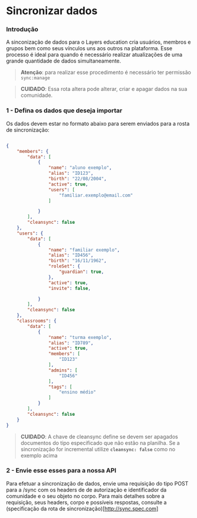
# Sincronizar dados

### Introdução

A sinconização de dados para o Layers education cria usuários, membros e grupos bem como seus vínculos uns aos outros na plataforma. Esse processo é ideal para quando é necessário realizar atualizações de uma grande quantidade de dados simultaneamente.

> **Atenção**: para realizar esse procedimento é necessário ter permissão ```sync:manage```

> **CUIDADO**: Essa rota altera pode alterar, criar e apagar dados na sua comunidade. 

### 1 - Defina os dados que deseja importar

Os dados devem estar no formato abaixo para serem enviados para a rosta de sincronização: 

```JSON

{
	"members": {
		"data": [
			{
				"name": "aluno exemplo",
				"alias": "ID123",
				"birth": "22/08/2004",
				"active": true,
				"users": [
					"familiar.exemplo@email.com"
				]

			}
		],
		"cleansync": false
	},
	"users": {
		"data": [
			{
				"name": "familiar exemplo",
				"alias": "ID456",
				"birth": "16/11/1962",
				"roleSet": {
					"guardian": true,
				},
				"active": true,
				"invite": false,

			}
		],
		"cleansync": false
	},
	"classrooms": {
		"data": [
			{
				"name": "turma exemplo",
				"alias": "ID789",
				"active": true,
				"members": [
					"ID123"
				],
				"admins": [
					"ID456"
				],
				"tags": [
					"ensino médio"
				]
			}
		],
		"cleansync": false
	}
}

```

> **CUIDADO**:  A chave de cleansync define se devem ser apagados documentos do tipo especificado que não estão na planilha. Se a sincronização for incremental utilize **```cleansync: false```** como no exemplo acima

### 2 - Envie esse esses para a nossa API

Para efetuar a sincronização de dados, envie uma requisição do tipo POST para a /sync com os headers de de autorização e identificador da comunidade e o seu objeto no corpo. Para mais detalhes sobre a requisição, seus headers, corpo e possíveis respostas, consulte a (specificação da rota de sincronização)[http://sync.spec.com]
